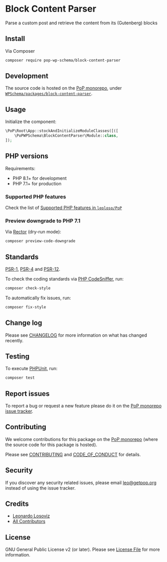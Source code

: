 # Block Content Parser

<!--
[![Build Status][ico-travis]][link-travis]
[![Quality Score][ico-code-quality]][link-code-quality]
[![Software License][ico-license]](LICENSE.md)
[![Latest Version on Packagist][ico-version]][link-packagist]
[![Coverage Status][ico-scrutinizer]][link-scrutinizer]
[![Total Downloads][ico-downloads]][link-downloads]
-->

Parse a custom post and retrieve the content from its (Gutenberg) blocks

## Install

Via Composer

``` bash
composer require pop-wp-schema/block-content-parser
```

## Development

The source code is hosted on the [PoP monorepo](https://github.com/leoloso/PoP), under [`WPSchema/packages/block-content-parser`](https://github.com/leoloso/PoP/tree/master/layers/WPSchema/packages/block-content-parser).

## Usage

Initialize the component:

``` php
\PoP\Root\App::stockAndInitializeModuleClasses([([
    \PoPWPSchema\BlockContentParser\Module::class,
]);
```

## PHP versions

Requirements:

- PHP 8.1+ for development
- PHP 7.1+ for production

### Supported PHP features

Check the list of [Supported PHP features in `leoloso/PoP`](https://github.com/leoloso/PoP/blob/master/docs/supported-php-features.md)

### Preview downgrade to PHP 7.1

Via [Rector](https://github.com/rectorphp/rector) (dry-run mode):

```bash
composer preview-code-downgrade
```

## Standards

[PSR-1](https://www.php-fig.org/psr/psr-1), [PSR-4](https://www.php-fig.org/psr/psr-4) and [PSR-12](https://www.php-fig.org/psr/psr-12).

To check the coding standards via [PHP CodeSniffer](https://github.com/squizlabs/PHP_CodeSniffer), run:

``` bash
composer check-style
```

To automatically fix issues, run:

``` bash
composer fix-style
```

## Change log

Please see [CHANGELOG](CHANGELOG.md) for more information on what has changed recently.

## Testing

To execute [PHPUnit](https://phpunit.de/), run:

``` bash
composer test
```

## Report issues

To report a bug or request a new feature please do it on the [PoP monorepo issue tracker](https://github.com/leoloso/PoP/issues).

## Contributing

We welcome contributions for this package on the [PoP monorepo](https://github.com/leoloso/PoP) (where the source code for this package is hosted).

Please see [CONTRIBUTING](CONTRIBUTING.md) and [CODE_OF_CONDUCT](CODE_OF_CONDUCT.md) for details.

## Security

If you discover any security related issues, please email leo@getpop.org instead of using the issue tracker.

## Credits

- [Leonardo Losoviz][link-author]
- [All Contributors][link-contributors]

## License

GNU General Public License v2 (or later). Please see [License File](LICENSE.md) for more information.

[ico-version]: https://img.shields.io/packagist/v/pop-wp-schema/block-content-parser.svg?style=flat-square
[ico-license]: https://img.shields.io/badge/license-GPLv2-brightgreen.svg?style=flat-square
[ico-travis]: https://img.shields.io/travis/pop-wp-schema/block-content-parser/master.svg?style=flat-square
[ico-scrutinizer]: https://img.shields.io/scrutinizer/coverage/g/pop-wp-schema/block-content-parser.svg?style=flat-square
[ico-code-quality]: https://img.shields.io/scrutinizer/g/pop-wp-schema/block-content-parser.svg?style=flat-square
[ico-downloads]: https://img.shields.io/packagist/dt/pop-wp-schema/block-content-parser.svg?style=flat-square

[link-packagist]: https://packagist.org/packages/pop-wp-schema/block-content-parser
[link-travis]: https://travis-ci.org/pop-wp-schema/block-content-parser
[link-scrutinizer]: https://scrutinizer-ci.com/g/pop-wp-schema/block-content-parser/code-structure
[link-code-quality]: https://scrutinizer-ci.com/g/pop-wp-schema/block-content-parser
[link-downloads]: https://packagist.org/packages/pop-wp-schema/block-content-parser
[link-author]: https://github.com/leoloso
[link-contributors]: ../../../../../../contributors
